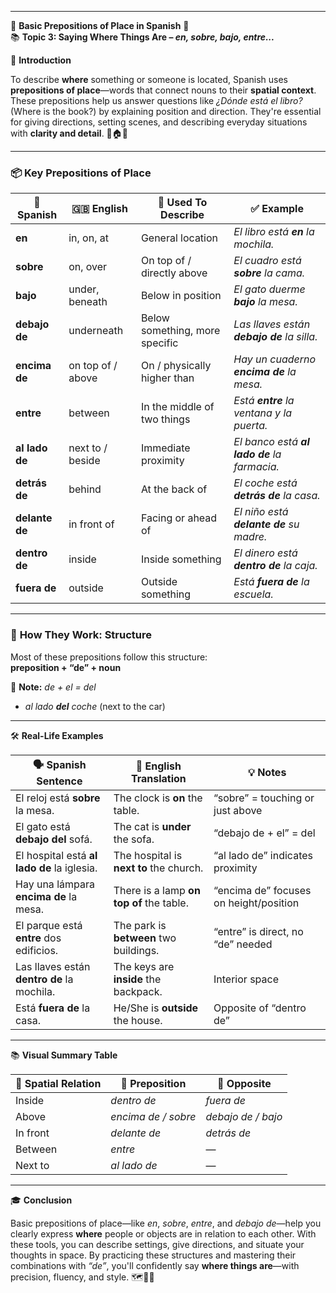 
---
🌟 **Basic Prepositions of Place in Spanish** 🌟  
📚 **Topic 3: Saying Where Things Are – _en, sobre, bajo, entre..._**

📘 **Introduction**

To describe **where** something or someone is located, Spanish uses **prepositions of place**—words that connect nouns to their **spatial context**. These prepositions help us answer questions like _¿Dónde está el libro?_ (Where is the book?) by explaining position and direction. They're essential for giving directions, setting scenes, and describing everyday situations with **clarity and detail**. 🧭🏠📍

---

### 📦 **Key Prepositions of Place**

|🧭 Spanish|🇬🇧 English|🔎 Used To Describe|✅ Example|
|---|---|---|---|
|**en**|in, on, at|General location|_El libro está **en** la mochila._|
|**sobre**|on, over|On top of / directly above|_El cuadro está **sobre** la cama._|
|**bajo**|under, beneath|Below in position|_El gato duerme **bajo** la mesa._|
|**debajo de**|underneath|Below something, more specific|_Las llaves están **debajo de** la silla._|
|**encima de**|on top of / above|On / physically higher than|_Hay un cuaderno **encima de** la mesa._|
|**entre**|between|In the middle of two things|_Está **entre** la ventana y la puerta._|
|**al lado de**|next to / beside|Immediate proximity|_El banco está **al lado de** la farmacia._|
|**detrás de**|behind|At the back of|_El coche está **detrás de** la casa._|
|**delante de**|in front of|Facing or ahead of|_El niño está **delante de** su madre._|
|**dentro de**|inside|Inside something|_El dinero está **dentro de** la caja._|
|**fuera de**|outside|Outside something|_Está **fuera de** la escuela._|

---

### 🧠 **How They Work: Structure**

Most of these prepositions follow this structure:  
**preposition + “de” + noun**

🔁 **Note:** _de + el = del_

- _al lado **del** coche_ (next to the car)
    

---

🛠️ **Real-Life Examples**

|🗣️ Spanish Sentence|💬 English Translation|💡 Notes|
|---|---|---|
|El reloj está **sobre** la mesa.|The clock is **on** the table.|“sobre” = touching or just above|
|El gato está **debajo del** sofá.|The cat is **under** the sofa.|“debajo de + el” = del|
|El hospital está **al lado de** la iglesia.|The hospital is **next to** the church.|“al lado de” indicates proximity|
|Hay una lámpara **encima de** la mesa.|There is a lamp **on top of** the table.|“encima de” focuses on height/position|
|El parque está **entre** dos edificios.|The park is **between** two buildings.|“entre” is direct, no “de” needed|
|Las llaves están **dentro de** la mochila.|The keys are **inside** the backpack.|Interior space|
|Está **fuera de** la casa.|He/She is **outside** the house.|Opposite of “dentro de”|

---

📚 **Visual Summary Table**

|🔹 Spatial Relation|🧭 Preposition|🔄 Opposite|
|---|---|---|
|Inside|_dentro de_|_fuera de_|
|Above|_encima de / sobre_|_debajo de / bajo_|
|In front|_delante de_|_detrás de_|
|Between|_entre_|—|
|Next to|_al lado de_|—|

---

🎓 **Conclusion**

Basic prepositions of place—like _en_, _sobre_, _entre_, and _debajo de_—help you clearly express **where** people or objects are in relation to each other. With these tools, you can describe settings, give directions, and situate your thoughts in space. By practicing these structures and mastering their combinations with _“de”_, you'll confidently say **where things are**—with precision, fluency, and style. 🗺️📍✅